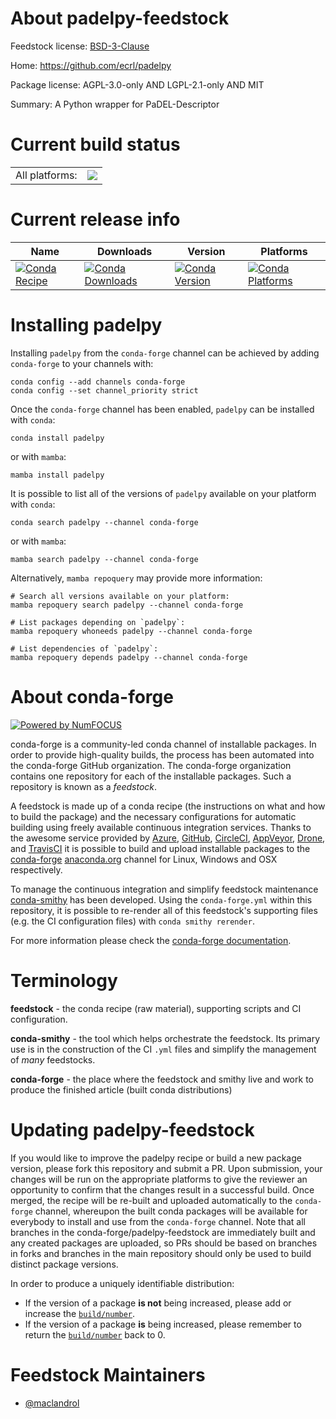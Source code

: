 About padelpy-feedstock
=======================

Feedstock license: [BSD-3-Clause](https://github.com/conda-forge/padelpy-feedstock/blob/main/LICENSE.txt)

Home: https://github.com/ecrl/padelpy

Package license: AGPL-3.0-only AND LGPL-2.1-only AND MIT

Summary: A Python wrapper for PaDEL-Descriptor

Current build status
====================


<table><tr><td>All platforms:</td>
    <td>
      <a href="https://dev.azure.com/conda-forge/feedstock-builds/_build/latest?definitionId=14882&branchName=main">
        <img src="https://dev.azure.com/conda-forge/feedstock-builds/_apis/build/status/padelpy-feedstock?branchName=main">
      </a>
    </td>
  </tr>
</table>

Current release info
====================

| Name | Downloads | Version | Platforms |
| --- | --- | --- | --- |
| [![Conda Recipe](https://img.shields.io/badge/recipe-padelpy-green.svg)](https://anaconda.org/conda-forge/padelpy) | [![Conda Downloads](https://img.shields.io/conda/dn/conda-forge/padelpy.svg)](https://anaconda.org/conda-forge/padelpy) | [![Conda Version](https://img.shields.io/conda/vn/conda-forge/padelpy.svg)](https://anaconda.org/conda-forge/padelpy) | [![Conda Platforms](https://img.shields.io/conda/pn/conda-forge/padelpy.svg)](https://anaconda.org/conda-forge/padelpy) |

Installing padelpy
==================

Installing `padelpy` from the `conda-forge` channel can be achieved by adding `conda-forge` to your channels with:

```
conda config --add channels conda-forge
conda config --set channel_priority strict
```

Once the `conda-forge` channel has been enabled, `padelpy` can be installed with `conda`:

```
conda install padelpy
```

or with `mamba`:

```
mamba install padelpy
```

It is possible to list all of the versions of `padelpy` available on your platform with `conda`:

```
conda search padelpy --channel conda-forge
```

or with `mamba`:

```
mamba search padelpy --channel conda-forge
```

Alternatively, `mamba repoquery` may provide more information:

```
# Search all versions available on your platform:
mamba repoquery search padelpy --channel conda-forge

# List packages depending on `padelpy`:
mamba repoquery whoneeds padelpy --channel conda-forge

# List dependencies of `padelpy`:
mamba repoquery depends padelpy --channel conda-forge
```


About conda-forge
=================

[![Powered by
NumFOCUS](https://img.shields.io/badge/powered%20by-NumFOCUS-orange.svg?style=flat&colorA=E1523D&colorB=007D8A)](https://numfocus.org)

conda-forge is a community-led conda channel of installable packages.
In order to provide high-quality builds, the process has been automated into the
conda-forge GitHub organization. The conda-forge organization contains one repository
for each of the installable packages. Such a repository is known as a *feedstock*.

A feedstock is made up of a conda recipe (the instructions on what and how to build
the package) and the necessary configurations for automatic building using freely
available continuous integration services. Thanks to the awesome service provided by
[Azure](https://azure.microsoft.com/en-us/services/devops/), [GitHub](https://github.com/),
[CircleCI](https://circleci.com/), [AppVeyor](https://www.appveyor.com/),
[Drone](https://cloud.drone.io/welcome), and [TravisCI](https://travis-ci.com/)
it is possible to build and upload installable packages to the
[conda-forge](https://anaconda.org/conda-forge) [anaconda.org](https://anaconda.org/)
channel for Linux, Windows and OSX respectively.

To manage the continuous integration and simplify feedstock maintenance
[conda-smithy](https://github.com/conda-forge/conda-smithy) has been developed.
Using the ``conda-forge.yml`` within this repository, it is possible to re-render all of
this feedstock's supporting files (e.g. the CI configuration files) with ``conda smithy rerender``.

For more information please check the [conda-forge documentation](https://conda-forge.org/docs/).

Terminology
===========

**feedstock** - the conda recipe (raw material), supporting scripts and CI configuration.

**conda-smithy** - the tool which helps orchestrate the feedstock.
                   Its primary use is in the construction of the CI ``.yml`` files
                   and simplify the management of *many* feedstocks.

**conda-forge** - the place where the feedstock and smithy live and work to
                  produce the finished article (built conda distributions)


Updating padelpy-feedstock
==========================

If you would like to improve the padelpy recipe or build a new
package version, please fork this repository and submit a PR. Upon submission,
your changes will be run on the appropriate platforms to give the reviewer an
opportunity to confirm that the changes result in a successful build. Once
merged, the recipe will be re-built and uploaded automatically to the
`conda-forge` channel, whereupon the built conda packages will be available for
everybody to install and use from the `conda-forge` channel.
Note that all branches in the conda-forge/padelpy-feedstock are
immediately built and any created packages are uploaded, so PRs should be based
on branches in forks and branches in the main repository should only be used to
build distinct package versions.

In order to produce a uniquely identifiable distribution:
 * If the version of a package **is not** being increased, please add or increase
   the [``build/number``](https://docs.conda.io/projects/conda-build/en/latest/resources/define-metadata.html#build-number-and-string).
 * If the version of a package **is** being increased, please remember to return
   the [``build/number``](https://docs.conda.io/projects/conda-build/en/latest/resources/define-metadata.html#build-number-and-string)
   back to 0.

Feedstock Maintainers
=====================

* [@maclandrol](https://github.com/maclandrol/)

